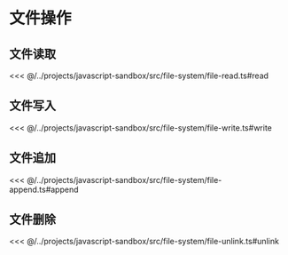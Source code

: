# 文件操作

## 文件读取

<<< @/../projects/javascript-sandbox/src/file-system/file-read.ts#read

## 文件写入

<<< @/../projects/javascript-sandbox/src/file-system/file-write.ts#write

## 文件追加

<<< @/../projects/javascript-sandbox/src/file-system/file-append.ts#append

## 文件删除

<<< @/../projects/javascript-sandbox/src/file-system/file-unlink.ts#unlink
